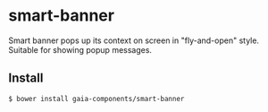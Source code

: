# smart-banner
Smart banner pops up its context on screen in "fly-and-open" style.
Suitable for showing popup messages.

## Install

```bash
$ bower install gaia-components/smart-banner
```
